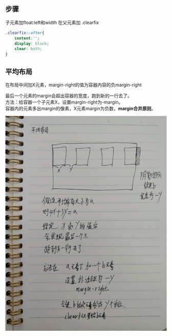 ## 步骤
子元素加float:left和width
在父元素加 .clearfix
```css
.clearfix::after{
    content:'';
    display: block;
    clear: both;
}
```

## 平均布局
在布局中间加X元素，margin-right的值为容器内容的负margin-right


最后一个元素的margin会超出容器的宽度，跑到新的一行去了。  
方法：给容器一个子元素X，设置margin-right为-margin。  
容器内的元素多出margin的像素，X元素margin为负数，**margin合并原则**。  

![平均布局](img/平均布局时.jpg)